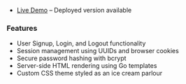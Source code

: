 - [Live Demo](https://go-auth-1-mk7z.onrender.com/ ) – Deployed version available
  
### Features

- User Signup, Login, and Logout functionality  
- Session management using UUIDs and browser cookies  
- Secure password hashing with bcrypt  
- Server-side HTML rendering using Go templates  
- Custom CSS theme styled as an ice cream parlour  


